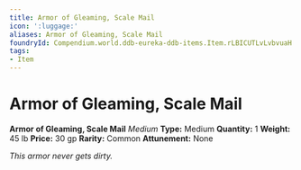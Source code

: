 ```yaml
---
title: Armor of Gleaming, Scale Mail
icon: ':luggage:'
aliases: Armor of Gleaming, Scale Mail
foundryId: Compendium.world.ddb-eureka-ddb-items.Item.rLBICUTLvLvbvuaH
tags:
- Item
---
```


# Armor of Gleaming, Scale Mail

**Armor of Gleaming, Scale Mail**
_Medium_
**Type:** Medium
**Quantity:** 1
**Weight:** 45 lb
**Price:** 30 gp
**Rarity:** Common
**Attunement:** None

*This armor never gets dirty.*